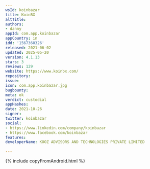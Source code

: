 ```yaml
---
wsId: koinbazar
title: KoinBX
altTitle: 
authors:
- danny
appId: com.app.koinbazar
appCountry: in
idd: '1567360326'
released: 2021-06-02
updated: 2025-05-20
version: 4.1.13
stars: 3
reviews: 129
website: https://www.koinbx.com/
repository: 
issue: 
icon: com.app.koinbazar.jpg
bugbounty: 
meta: ok
verdict: custodial
appHashes: 
date: 2021-10-26
signer: 
twitter: koinbazar
social:
- https://www.linkedin.com/company/koinbazar
- https://www.facebook.com/koinbazar
features: 
developerName: KOOZ ADVISORS AND TECHNOLOGIES PRIVATE LIMITED

---
```


{% include copyFromAndroid.html %}
